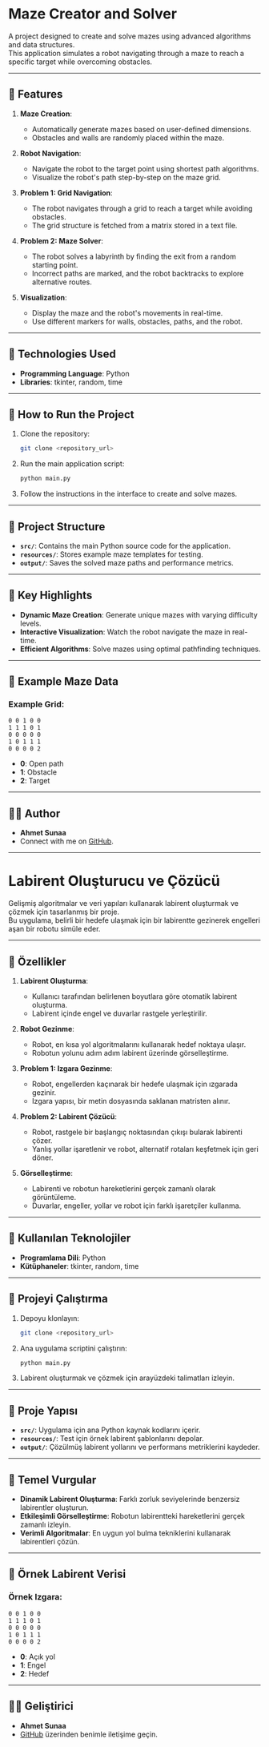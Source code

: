 
# Maze Creator and Solver

A project designed to create and solve mazes using advanced algorithms and data structures.  
This application simulates a robot navigating through a maze to reach a specific target while overcoming obstacles.

---

## 📱 Features
1. **Maze Creation**:  
   - Automatically generate mazes based on user-defined dimensions.
   - Obstacles and walls are randomly placed within the maze.

2. **Robot Navigation**:  
   - Navigate the robot to the target point using shortest path algorithms.
   - Visualize the robot's path step-by-step on the maze grid.

3. **Problem 1: Grid Navigation**:  
   - The robot navigates through a grid to reach a target while avoiding obstacles.
   - The grid structure is fetched from a matrix stored in a text file.

4. **Problem 2: Maze Solver**:  
   - The robot solves a labyrinth by finding the exit from a random starting point.
   - Incorrect paths are marked, and the robot backtracks to explore alternative routes.

5. **Visualization**:  
   - Display the maze and the robot's movements in real-time.
   - Use different markers for walls, obstacles, paths, and the robot.

---

## 🔧 Technologies Used
- **Programming Language**: Python  
- **Libraries**: tkinter, random, time

---

## 🚀 How to Run the Project
1. Clone the repository:  
   ```bash
   git clone <repository_url>
   ```

2. Run the main application script:  
   ```bash
   python main.py
   ```

3. Follow the instructions in the interface to create and solve mazes.

---

## 📂 Project Structure
- **`src/`**: Contains the main Python source code for the application.  
- **`resources/`**: Stores example maze templates for testing.  
- **`output/`**: Saves the solved maze paths and performance metrics.  

---

## 🌟 Key Highlights
- **Dynamic Maze Creation**: Generate unique mazes with varying difficulty levels.
- **Interactive Visualization**: Watch the robot navigate the maze in real-time.
- **Efficient Algorithms**: Solve mazes using optimal pathfinding techniques.

---

## 📂 Example Maze Data
### Example Grid:
```text
0 0 1 0 0
1 1 1 0 1
0 0 0 0 0
1 0 1 1 1
0 0 0 0 2
```
- **0**: Open path
- **1**: Obstacle
- **2**: Target

---

## 🤵‍♂️ Author
- **Ahmet Sunaa**  
- Connect with me on [GitHub](https://github.com/Ahmet-Sunaa).

---

# Labirent Oluşturucu ve Çözücü

Gelişmiş algoritmalar ve veri yapıları kullanarak labirent oluşturmak ve çözmek için tasarlanmış bir proje.  
Bu uygulama, belirli bir hedefe ulaşmak için bir labirentte gezinerek engelleri aşan bir robotu simüle eder.

---

## 📱 Özellikler
1. **Labirent Oluşturma**:  
   - Kullanıcı tarafından belirlenen boyutlara göre otomatik labirent oluşturma.
   - Labirent içinde engel ve duvarlar rastgele yerleştirilir.

2. **Robot Gezinme**:  
   - Robot, en kısa yol algoritmalarını kullanarak hedef noktaya ulaşır.
   - Robotun yolunu adım adım labirent üzerinde görselleştirme.

3. **Problem 1: Izgara Gezinme**:  
   - Robot, engellerden kaçınarak bir hedefe ulaşmak için ızgarada gezinir.
   - Izgara yapısı, bir metin dosyasında saklanan matristen alınır.

4. **Problem 2: Labirent Çözücü**:  
   - Robot, rastgele bir başlangıç noktasından çıkışı bularak labirenti çözer.
   - Yanlış yollar işaretlenir ve robot, alternatif rotaları keşfetmek için geri döner.

5. **Görselleştirme**:  
   - Labirenti ve robotun hareketlerini gerçek zamanlı olarak görüntüleme.
   - Duvarlar, engeller, yollar ve robot için farklı işaretçiler kullanma.

---

## 🔧 Kullanılan Teknolojiler
- **Programlama Dili**: Python  
- **Kütüphaneler**: tkinter, random, time

---

## 🚀 Projeyi Çalıştırma
1. Depoyu klonlayın:  
   ```bash
   git clone <repository_url>
   ```

2. Ana uygulama scriptini çalıştırın:  
   ```bash
   python main.py
   ```

3. Labirent oluşturmak ve çözmek için arayüzdeki talimatları izleyin.

---

## 📂 Proje Yapısı
- **`src/`**: Uygulama için ana Python kaynak kodlarını içerir.  
- **`resources/`**: Test için örnek labirent şablonlarını depolar.  
- **`output/`**: Çözülmüş labirent yollarını ve performans metriklerini kaydeder.  

---

## 🌟 Temel Vurgular
- **Dinamik Labirent Oluşturma**: Farklı zorluk seviyelerinde benzersiz labirentler oluşturun.
- **Etkileşimli Görselleştirme**: Robotun labirentteki hareketlerini gerçek zamanlı izleyin.
- **Verimli Algoritmalar**: En uygun yol bulma tekniklerini kullanarak labirentleri çözün.

---

## 📂 Örnek Labirent Verisi
### Örnek Izgara:
```text
0 0 1 0 0
1 1 1 0 1
0 0 0 0 0
1 0 1 1 1
0 0 0 0 2
```
- **0**: Açık yol
- **1**: Engel
- **2**: Hedef

---

## 🤵‍♂️ Geliştirici
- **Ahmet Sunaa**  
- [GitHub](https://github.com/Ahmet-Sunaa) üzerinden benimle iletişime geçin.
